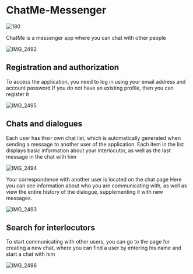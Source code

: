 # ChatMe-Messenger

![180](https://user-images.githubusercontent.com/81229461/195981013-40140e3e-128c-459c-b3bd-603636969253.png)

ChatMe is a messenger app where you can chat with other people

![IMG_2492](https://user-images.githubusercontent.com/81229461/195981118-cf6d5db1-4f2c-4bf9-8954-11f126360544.PNG)

## Registration and authorization

To access the application, you need to log in using your email address and account password
If you do not have an existing profile, then you can register it

![IMG_2495](https://user-images.githubusercontent.com/81229461/195981533-757edfe3-5e14-4409-a6c3-6f326b328f67.PNG)

## Chats and dialogues

Each user has their own chat list, which is automatically generated when sending a message to another user of the application. 
Each item in the list displays basic information about your interlocutor, as well as the last message in the chat with him

![IMG_2494](https://user-images.githubusercontent.com/81229461/195981665-e941690e-23e7-4d14-882f-72450adeab42.PNG)

Your correspondence with another user is located on the chat page 
Here you can see information about who you are communicating with, as well as view the entire history of the dialogue, supplementing it with new messages.

![IMG_2493](https://user-images.githubusercontent.com/81229461/195981791-adf9e596-cbaa-4001-b91e-520d2a850ecf.PNG)

## Search for interlocutors

To start communicating with other users, you can go to the page for creating a new chat, where you can find a user by entering his name and start a chat with him

![IMG_2496](https://user-images.githubusercontent.com/81229461/195982347-6babd2c4-f0b1-4ae9-8b62-42c86e4dcd1b.PNG)


